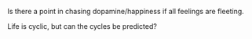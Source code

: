 Is there a point in chasing dopamine/happiness if all feelings are fleeting. 

Life is cyclic, but can the cycles be predicted? 